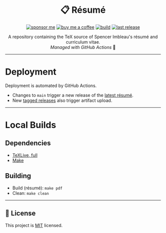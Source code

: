 <div align="center">

# 📋 Résumé
[![sponsor me](https://img.shields.io/badge/sponsor-30363D?style=for-the-badge&logo=GitHub-Sponsors&logoColor=#white)](https://github.com/sponsors/simbleau)
[![buy me a coffee](https://img.shields.io/badge/Buy_Me_A_Coffee-FFDD00?style=for-the-badge&logo=buy-me-a-coffee&logoColor=black)](https://buymeacoffee.com/simbleau)
[![build](https://img.shields.io/github/workflow/status/simbleau/resume/latex-build/main?style=for-the-badge&logo=github)](https://github.com/simbleau/resume/actions/workflows/latex.yml)
[![last release](https://img.shields.io/github/release-date/simbleau/resume?style=for-the-badge&logo=github&label=last%20release)](https://github.com/simbleau/resume/releases)

A repository containing the TeX source of Spencer Imbleau's résumé and curriculum vitae.\
_Managed with GitHub Actions_ 🤖

</div>

---

# Deployment
Deployment is automated by GitHub Actions.
- Changes to `main` trigger a new release of the [latest résumé](https://github.com/simbleau/resume/releases/tag/latest).
- New [tagged releases](https://github.com/simbleau/resume/tags) also trigger artifact upload.

---

# Local Builds
## Dependencies
- [TeXLive, full](https://www.tug.org/texlive/)
- [Make](https://www.gnu.org/software/make/)
## Building
- Build (résumé): `make pdf`
- Clean: `make clean`

---

## 🔏 License
This project is [MIT](./LICENSE) licensed.
